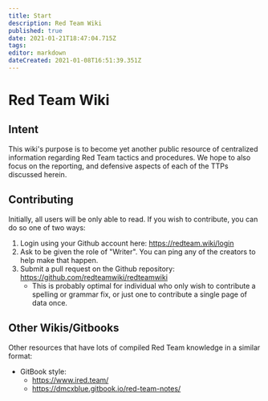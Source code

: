 ```yaml
---
title: Start
description: Red Team Wiki
published: true
date: 2021-01-21T18:47:04.715Z
tags: 
editor: markdown
dateCreated: 2021-01-08T16:51:39.351Z
---
```


# Red Team Wiki

## Intent

This wiki's purpose is to become yet another public resource of centralized information regarding Red Team tactics and procedures. We hope to also focus on the reporting, and defensive aspects of each of the TTPs discussed herein.

## Contributing

Initially, all users will be only able to read. If you wish to contribute, you can do so one of two ways:

1. Login using your Github account here: https://redteam.wiki/login
1. Ask to be given the role of "Writer". You can ping any of the creators to help make that happen.
1. Submit a pull request on the Github repository: https://github.com/redteamwiki/redteamwiki
   - This is probably optimal for individual who only wish to contribute a spelling or grammar fix, or just one to contribute a single page of data once.

## Other Wikis/Gitbooks

Other resources that have lots of compiled Red Team knowledge in a similar format:

- GitBook style:
  - https://www.ired.team/
  - https://dmcxblue.gitbook.io/red-team-notes/
